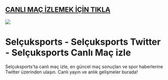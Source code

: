 ## <a href="https://cutt.ly/GeNH9nbu">CANLI MAÇ İZLEMEK İÇİN TIKLA</a>

<a href="https://cutt.ly/GeNH9nbu"><img src="https://s13.gifyu.com/images/SPuTg.gif"></a>

# Selçuksports - Selçuksports Twitter - Selçuksports Canlı Maç izle
Selçuksports'ta canlı maç izle, en güncel maç sonuçları ve spor haberlerine Twitter üzerinden ulaşın. Canlı yayın ve anlık gelişmeler burada!
